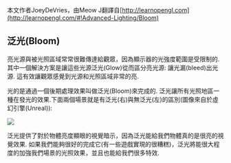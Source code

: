 本文作者JoeyDeVries，由Meow J翻譯自[http://learnopengl.com](http://learnopengl.com/#!Advanced-Lighting/Bloom)

## 泛光(Bloom)

亮光源與被光照區域常常很難傳達給觀眾，因為顯示器的光強度範圍是受限制的. 其中一個解決方案是讓這些光源泛光(Glow)從而區分亮光源: 讓光漏(bleed)出光源. 這有效讓觀眾感覺到光源和光照區域非常的亮.

光的是通過一個後期處理效果叫做泛光(Bloom)來完成的. 泛光讓所有光照地區一種在發光的效果.下面兩個場景就是有泛光(右)與無泛光(左)的區別(圖像來自於虛幻引擎(Unreal)):

![](http://learnopengl.com/img/advanced-lighting/bloom_example.png)

泛光提供了對於物體亮度顯眼的視覺暗示，因為泛光能給我們物體真的是很亮的視覺效果. 如果我們能夠很好的完成它(有一些遊戲實現的很糟糕)，泛光將能很大程度的加強我們場景的光照效果，並且也能給我們很多特效.